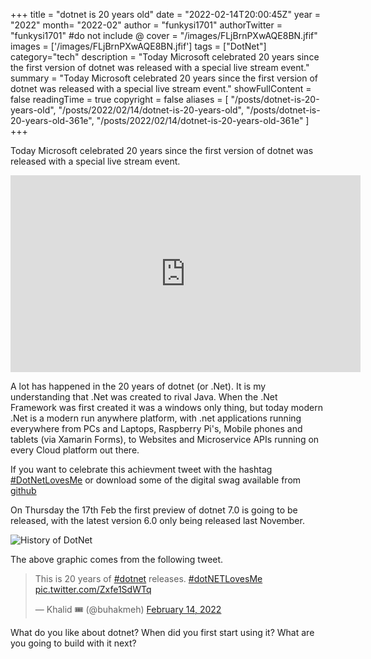 +++
title = "dotnet is 20 years old"
date = "2022-02-14T20:00:45Z"
year = "2022"
month= "2022-02"
author = "funkysi1701"
authorTwitter = "funkysi1701" #do not include @
cover = "/images/FLjBrnPXwAQE8BN.jfif"
images = ['/images/FLjBrnPXwAQE8BN.jfif']
tags = ["DotNet"]
category="tech"
description =  "Today Microsoft celebrated 20 years since the first version of dotnet was released with a special live stream event."
summary = "Today Microsoft celebrated 20 years since the first version of dotnet was released with a special live stream event."
showFullContent = false
readingTime = true
copyright = false
aliases = [
    "/posts/dotnet-is-20-years-old",
    "/posts/2022/02/14/dotnet-is-20-years-old",
    "/posts/dotnet-is-20-years-old-361e",
    "/posts/2022/02/14/dotnet-is-20-years-old-361e"
]
+++

Today Microsoft celebrated 20 years since the first version of dotnet was released with a special live stream event.

<iframe width="560" height="315" src="https://www.youtube.com/embed/67tCWKnweso" title="YouTube video player" frameborder="0" allow="accelerometer; autoplay; clipboard-write; encrypted-media; gyroscope; picture-in-picture" allowfullscreen></iframe>

A lot has happened in the 20 years of dotnet (or .Net). It is my understanding that .Net was created to rival Java. When the .Net Framework was first created it was a windows only thing, but today modern .Net is a modern run anywhere platform, with .net applications running everywhere from PCs and Laptops, Raspberry Pi's, Mobile phones and tablets (via Xamarin Forms), to Websites and Microservice APIs running on every Cloud platform out there.

If you want to celebrate this achievment tweet with the hashtag [#DotNetLovesMe](https://twitter.com/search?q=%23dotnetlovesme) or download some of the digital swag available from [github](https://github.com/dotnet-presentations/dotNET20th/tree/main/Swag)

On Thursday the 17th Feb the first preview of dotnet 7.0 is going to be released, with the latest version 6.0 only being released last November.

![History of DotNet](https://pbs.twimg.com/media/FLj8kj7XEAcW3ng?format=jpg&name=4096x4096)

The above graphic comes from the following tweet.
<blockquote class="twitter-tweet"><p lang="en" dir="ltr">This is 20 years of <a href="https://twitter.com/hashtag/dotnet?src=hash&amp;ref_src=twsrc%5Etfw">#dotnet</a> releases. <a href="https://twitter.com/hashtag/dotNETLovesMe?src=hash&amp;ref_src=twsrc%5Etfw">#dotNETLovesMe</a> <a href="https://t.co/Zxfe1SdWTq">pic.twitter.com/Zxfe1SdWTq</a></p>&mdash; Khalid 🎟 (@buhakmeh) <a href="https://twitter.com/buhakmeh/status/1493220984916258817?ref_src=twsrc%5Etfw">February 14, 2022</a></blockquote> <script async src="https://platform.twitter.com/widgets.js" charset="utf-8"></script>

What do you like about dotnet? When did you first start using it? What are you going to build with it next?